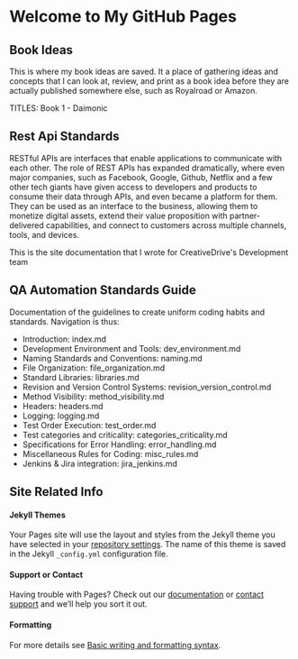 # Welcome to My GitHub Pages

## Book Ideas
This is where my book ideas are saved. It a place of gathering ideas and concepts that I can look at, review, and print as a book idea before they are actually published somewhere else, such as Royalroad or Amazon.

TITLES: Book 1 - Daimonic

## Rest Api Standards
RESTful APIs are interfaces that enable applications to communicate with each other. The role of REST APIs has expanded dramatically, where even major companies, such as Facebook, Google, Github, Netflix and a few other tech giants have given access to developers and products to consume their data through APIs, and even became a platform for them. They can be used as an interface to the business, allowing them to monetize digital assets, extend their value proposition with partner-delivered capabilities, and connect to customers across multiple channels, tools, and devices.

This is the site documentation that I wrote for CreativeDrive's Development team

## QA Automation Standards Guide
Documentation of the guidelines to create uniform coding habits and standards.   Navigation is thus: 
  - Introduction: index.md
  - Development Environment and Tools: dev_environment.md
  - Naming Standards and Conventions: naming.md
  - File Organization: file_organization.md
  - Standard Libraries: libraries.md
  - Revision and Version Control Systems: revision_version_control.md
  - Method Visibility: method_visibility.md
  - Headers: headers.md
  - Logging: logging.md
  - Test Order Execution: test_order.md
  - Test categories and criticality: categories_criticality.md
  - Specifications for Error Handling: error_handling.md
  - Miscellaneous Rules for Coding: misc_rules.md
  - Jenkins & Jira integration: jira_jenkins.md


## Site Related Info
#### Jekyll Themes
Your Pages site will use the layout and styles from the Jekyll theme you have selected in your [repository settings](https://github.com/tjohare/tjohare.github.io/settings/pages). The name of this theme is saved in the Jekyll `_config.yml` configuration file.

#### Support or Contact
Having trouble with Pages? Check out our [documentation](https://docs.github.com/categories/github-pages-basics/) or [contact support](https://support.github.com/contact) and we’ll help you sort it out.

#### Formatting
For more details see [Basic writing and formatting syntax](https://docs.github.com/en/github/writing-on-github/getting-started-with-writing-and-formatting-on-github/basic-writing-and-formatting-syntax).
